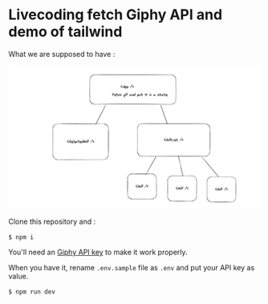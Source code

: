 # Livecoding fetch Giphy API and demo of tailwind

What we are supposed to have :

![image](./_ressources/diagram.png)

Clone this repository and :

```shell
$ npm i
```

You'll need an [Giphy API key](https://developers.giphy.com/) to make it work properly.

When you have it, rename `.env.sample` file as `.env` and put your API key as value.

```shell
$ npm run dev
```
